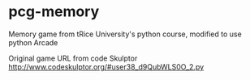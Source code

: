 # pcg-memory
Memory game from tRice University's python course, modified to use python Arcade

Original game URL from code Skulptor
http://www.codeskulptor.org/#user38_d9QubWLS0O_2.py  
